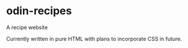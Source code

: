 # odin-recipes

A recipe website

Currently written in pure HTML with plans to incorporate CSS in future.

